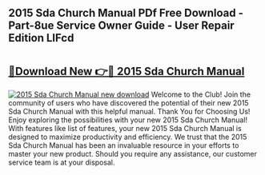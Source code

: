 ## 2015 Sda Church Manual PDf Free Download - Part-8ue Service Owner Guide - User Repair Edition LlFcd

# <h2><a href="http://bc16076.oget.top/?id=2015+Sda+Church+Manual">🔗Download New 👉🔴 2015 Sda Church Manual</a></h2>

[![2015 Sda Church Manual new download](https://i.imgur.com/5g1atiW.png)](http://bc16076.oget.top/?id=2015+Sda+Church+Manual)
Welcome to the Club! Join the community of users who have discovered the potential of their new 2015 Sda Church Manual with this helpful manual. Thank You for Choosing Us! Enjoy exploring the possibilities with your new 2015 Sda Church Manual! With features like list of features, your new 2015 Sda Church Manual is designed to maximize productivity and efficiency. We trust that the 2015 Sda Church Manual has been an invaluable resource in your efforts to master your new product. Should you require any assistance, our customer service team is at your disposal.
